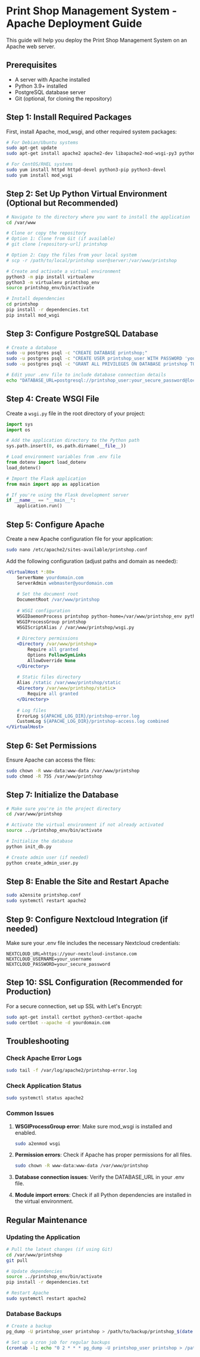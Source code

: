 # Print Shop Management System - Apache Deployment Guide

This guide will help you deploy the Print Shop Management System on an Apache web server.

## Prerequisites

- A server with Apache installed
- Python 3.9+ installed
- PostgreSQL database server
- Git (optional, for cloning the repository)

## Step 1: Install Required Packages

First, install Apache, mod_wsgi, and other required system packages:

```bash
# For Debian/Ubuntu systems
sudo apt-get update
sudo apt-get install apache2 apache2-dev libapache2-mod-wsgi-py3 python3-pip python3-dev

# For CentOS/RHEL systems
sudo yum install httpd httpd-devel python3-pip python3-devel
sudo yum install mod_wsgi
```

## Step 2: Set Up Python Virtual Environment (Optional but Recommended)

```bash
# Navigate to the directory where you want to install the application
cd /var/www

# Clone or copy the repository
# Option 1: Clone from Git (if available)
# git clone [repository-url] printshop

# Option 2: Copy the files from your local system
# scp -r /path/to/local/printshop user@server:/var/www/printshop

# Create and activate a virtual environment
python3 -m pip install virtualenv
python3 -m virtualenv printshop_env
source printshop_env/bin/activate

# Install dependencies
cd printshop
pip install -r dependencies.txt
pip install mod_wsgi
```

## Step 3: Configure PostgreSQL Database

```bash
# Create a database
sudo -u postgres psql -c "CREATE DATABASE printshop;"
sudo -u postgres psql -c "CREATE USER printshop_user WITH PASSWORD 'your_secure_password';"
sudo -u postgres psql -c "GRANT ALL PRIVILEGES ON DATABASE printshop TO printshop_user;"

# Edit your .env file to include database connection details
echo "DATABASE_URL=postgresql://printshop_user:your_secure_password@localhost/printshop" >> .env
```

## Step 4: Create WSGI File

Create a `wsgi.py` file in the root directory of your project:

```python
import sys
import os

# Add the application directory to the Python path
sys.path.insert(0, os.path.dirname(__file__))

# Load environment variables from .env file
from dotenv import load_dotenv
load_dotenv()

# Import the Flask application
from main import app as application

# If you're using the Flask development server
if __name__ == "__main__":
    application.run()
```

## Step 5: Configure Apache

Create a new Apache configuration file for your application:

```bash
sudo nano /etc/apache2/sites-available/printshop.conf
```

Add the following configuration (adjust paths and domain as needed):

```apache
<VirtualHost *:80>
    ServerName yourdomain.com
    ServerAdmin webmaster@yourdomain.com
    
    # Set the document root
    DocumentRoot /var/www/printshop
    
    # WSGI configuration
    WSGIDaemonProcess printshop python-home=/var/www/printshop_env python-path=/var/www/printshop
    WSGIProcessGroup printshop
    WSGIScriptAlias / /var/www/printshop/wsgi.py
    
    # Directory permissions
    <Directory /var/www/printshop>
        Require all granted
        Options FollowSymLinks
        AllowOverride None
    </Directory>
    
    # Static files directory
    Alias /static /var/www/printshop/static
    <Directory /var/www/printshop/static>
        Require all granted
    </Directory>
    
    # Log files
    ErrorLog ${APACHE_LOG_DIR}/printshop-error.log
    CustomLog ${APACHE_LOG_DIR}/printshop-access.log combined
</VirtualHost>
```

## Step 6: Set Permissions

Ensure Apache can access the files:

```bash
sudo chown -R www-data:www-data /var/www/printshop
sudo chmod -R 755 /var/www/printshop
```

## Step 7: Initialize the Database

```bash
# Make sure you're in the project directory
cd /var/www/printshop

# Activate the virtual environment if not already activated
source ../printshop_env/bin/activate

# Initialize the database
python init_db.py

# Create admin user (if needed)
python create_admin_user.py
```

## Step 8: Enable the Site and Restart Apache

```bash
sudo a2ensite printshop.conf
sudo systemctl restart apache2
```

## Step 9: Configure Nextcloud Integration (if needed)

Make sure your .env file includes the necessary Nextcloud credentials:

```
NEXTCLOUD_URL=https://your-nextcloud-instance.com
NEXTCLOUD_USERNAME=your_username
NEXTCLOUD_PASSWORD=your_secure_password
```

## Step 10: SSL Configuration (Recommended for Production)

For a secure connection, set up SSL with Let's Encrypt:

```bash
sudo apt-get install certbot python3-certbot-apache
sudo certbot --apache -d yourdomain.com
```

## Troubleshooting

### Check Apache Error Logs

```bash
sudo tail -f /var/log/apache2/printshop-error.log
```

### Check Application Status

```bash
sudo systemctl status apache2
```

### Common Issues

1. **WSGIProcessGroup error**: Make sure mod_wsgi is installed and enabled.
   ```bash
   sudo a2enmod wsgi
   ```

2. **Permission errors**: Check if Apache has proper permissions for all files.
   ```bash
   sudo chown -R www-data:www-data /var/www/printshop
   ```

3. **Database connection issues**: Verify the DATABASE_URL in your .env file.

4. **Module import errors**: Check if all Python dependencies are installed in the virtual environment.

## Regular Maintenance

### Updating the Application

```bash
# Pull the latest changes (if using Git)
cd /var/www/printshop
git pull

# Update dependencies
source ../printshop_env/bin/activate
pip install -r dependencies.txt

# Restart Apache
sudo systemctl restart apache2
```

### Database Backups

```bash
# Create a backup
pg_dump -U printshop_user printshop > /path/to/backup/printshop_$(date +%Y%m%d).sql

# Set up a cron job for regular backups
(crontab -l; echo "0 2 * * * pg_dump -U printshop_user printshop > /path/to/backup/printshop_$(date +%Y%m%d).sql") | crontab -
```